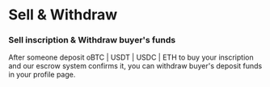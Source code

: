 # Sell & Withdraw

### Sell inscription & Withdraw buyer's funds

After someone deposit oBTC | USDT | USDC | ETH to buy your inscription and our escrow system confirms it, you can withdraw buyer's deposit funds in your profile page.
